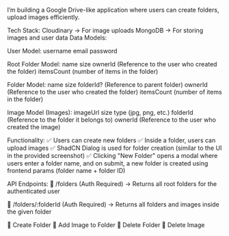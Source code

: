 I’m building a Google Drive-like application where users can create folders, upload images efficiently.

Tech Stack:
Cloudinary → For image uploads
MongoDB → For storing images and user data
Data Models:

User Model:
username
email
password

Root Folder Model:
name
size
ownerId (Reference to the user who created the folder)
itemsCount (number of items in the folder)

Folder Model:
name
size
folderId? (Reference to parent folder)
ownerId (Reference to the user who created the folder)
itemsCount (number of items in the folder)

Image Model (Images):
imageUrl
size
type (jpg, png, etc.)
folderId (Reference to the folder it belongs to)
ownerId (Reference to the user who created the image)

Functionality:
✅ Users can create new folders
✅ Inside a folder, users can upload images
✅ ShadCN Dialog is used for folder creation (similar to the UI in the provided screenshot)
✅ Clicking "New Folder" opens a modal where users enter a folder name, and on submit, a new folder is created using frontend params (folder name + folder ID)

API Endpoints:
📂 /folders (Auth Required)
→ Returns all root folders for the authenticated user

📂 /folders/:folderId (Auth Required)
→ Returns all folders and images inside the given folder

🔹 Create Folder
🔹 Add Image to Folder
🔹 Delete Folder
🔹 Delete Image

